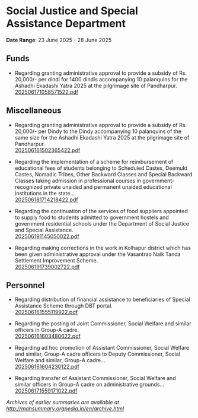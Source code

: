 # Social Justice and Special Assistance Department

**Date Range**: 23 June 2025 - 28 June 2025


## Funds
- Regarding granting administrative approval to provide a subsidy of Rs. 20,000/- per dindi for 1400 dindis accompanying 10 palanquins for the Ashadhi Ekadashi Yatra 2025 at the pilgrimage site of Pandharpur.\
  [202506171058571522.pdf](https://gr.maharashtra.gov.in/Site/Upload/Government%20Resolutions/English/202506171058571522.pdf)

## Miscellaneous
- Regarding granting administrative approval to provide a subsidy of Rs. 20,000/- per Dindy to the Dindy accompanying 10 palanquins of the same size for the Ashadhi Ekadashi Yatra 2025 at the pilgrimage site of Pandharpur.\
  [202506161502365422.pdf](https://gr.maharashtra.gov.in/Site/Upload/Government%20Resolutions/English/202506161502365422.pdf)

- Regarding the implementation of a scheme for reimbursement of educational fees of students belonging to Scheduled Castes, Deemukt Castes, Nomadic Tribes, Other Backward Classes and Special Backward Classes taking admission in professional courses in government-recognized private unaided and permanent unaided educational institutions in the state...\
  [202506181714218422.pdf](https://gr.maharashtra.gov.in/Site/Upload/Government%20Resolutions/English/202506181714218422.pdf)

- Regarding the continuation of the services of food suppliers appointed to supply food to students admitted to government hostels and government residential schools under the Department of Social Justice and Special Assistance.\
  [202506191145050022.pdf](https://gr.maharashtra.gov.in/Site/Upload/Government%20Resolutions/English/202506191145050022.pdf)

- Regarding making corrections in the work in Kolhapur district which has been given administrative approval under the Vasantrao Naik Tanda Settlement Improvement Scheme.\
  [202506191739002722.pdf](https://gr.maharashtra.gov.in/Site/Upload/Government%20Resolutions/English/202506191739002722.pdf)

## Personnel
- Regarding distribution of financial assistance to beneficiaries of Special Assistance Scheme through DBT portal.\
  [202506161555119922.pdf](https://gr.maharashtra.gov.in/Site/Upload/Government%20Resolutions/English/202506161555119922.pdf)

- Regarding the posting of Joint Commissioner, Social Welfare and similar officers in Group-A cadre.\
  [202506161603480622.pdf](https://gr.maharashtra.gov.in/Site/Upload/Government%20Resolutions/English/202506161603480622.pdf)

- Regarding ad hoc promotion of Assistant Commissioner, Social Welfare and similar, Group-A cadre officers to Deputy Commissioner, Social Welfare and similar, Group-A cadre...\
  [202506161604230122.pdf](https://gr.maharashtra.gov.in/Site/Upload/Government%20Resolutions/English/202506161604230122....pdf)

- Regarding transfer of Assistant Commissioner, Social Welfare and similar officers in Group-A cadre on administrative grounds...\
  [202506171559171022.pdf](https://gr.maharashtra.gov.in/Site/Upload/Government%20Resolutions/English/202506171559171022.pdf)


*Archives of earlier summaries are available at http://mahsummary.orgpedia.in/en/archive.html*